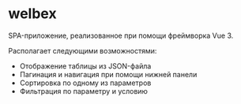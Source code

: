 # welbex

SPA-приложение, реализованное при помощи фреймворка Vue 3.

Располагает следующими возможностями:

- Отображение таблицы из JSON-файла
- Пагинация и навигация при помощи нижней панели
- Сортировка по одному из параметров
- Фильтрация по параметру и условию
